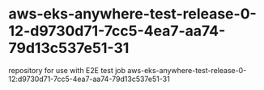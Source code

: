 # aws-eks-anywhere-test-release-0-12-d9730d71-7cc5-4ea7-aa74-79d13c537e51-31
repository for use with E2E test job aws-eks-anywhere-test-release-0-12:d9730d71-7cc5-4ea7-aa74-79d13c537e51-31
